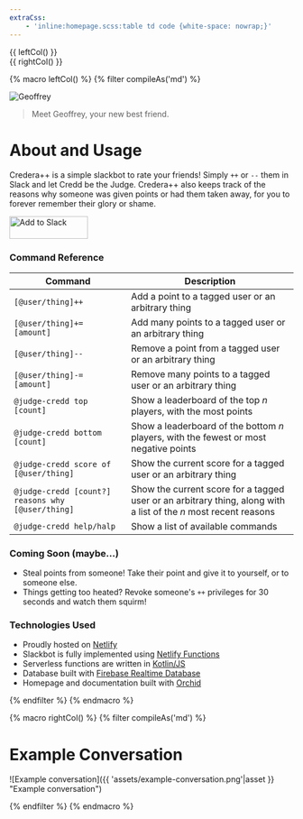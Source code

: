 ```yaml
---
extraCss:
    - 'inline:homepage.scss:table td code {white-space: nowrap;}'
---
```


<div class="row">
    <div class="8u 12u(small)">
        {{ leftCol() }}
    </div>
    <div class="4u 12u(small) -1">
        {{ rightCol() }}
    </div>
</div>

{% macro leftCol() %}
{% filter compileAs('md') %}

![Geoffrey]({{'assets/geoffrey.jpg'|asset}} "Geoffrey")
> Meet Geoffrey, your new best friend.

# About and Usage

Credera++ is a simple slackbot to rate your friends! Simply `++` or `--` them in Slack and let Credd be the Judge. 
Credera++ also keeps track of the reasons why someone was given points or had them taken away, for you to forever 
remember their glory or shame.

<a href="https://slack.com/oauth/authorize?client_id=402674575044.402789997363&scope=channels:history,chat:write:bot,bot"><img alt="Add to Slack" height="40" width="139" src="https://platform.slack-edge.com/img/add_to_slack.png" srcset="https://platform.slack-edge.com/img/add_to_slack.png 1x, https://platform.slack-edge.com/img/add_to_slack@2x.png 2x" /></a>

### Command Reference

| Command                                           | Description                                                                                                      |
| ------------------------------------------------- | ---------------------------------------------------------------------------------------------------------------- |
| `[@user/thing]++                                ` | Add a point to a tagged user or an arbitrary thing                                                               |
| `[@user/thing]+= [amount]                       ` | Add many points to a tagged user or an arbitrary thing                                                           |
| `[@user/thing]--                                ` | Remove a point from a tagged user or an arbitrary thing                                                          |
| `[@user/thing]-= [amount]                       ` | Remove many points to a tagged user or an arbitrary thing                                                        |
| `@judge-credd top [count]                       ` | Show a leaderboard of the top _n_ players, with the most points                                                  |
| `@judge-credd bottom [count]                    ` | Show a leaderboard of the bottom _n_ players, with the fewest or most negative points                            |
| `@judge-credd score of [@user/thing]            ` | Show the current score for a tagged user or an arbitrary thing                                                   |
| `@judge-credd [count?] reasons why [@user/thing]` | Show the current score for a tagged user or an arbitrary thing, along with a list of the _n_ most recent reasons |
| `@judge-credd help/halp                         ` | Show a list of available commands                                                                                |

### Coming Soon (maybe...)

- Steal points from someone! Take their point and give it to yourself, or to someone else.
- Things getting too heated? Revoke someone's `++` privileges for 30 seconds and watch them squirm! 

### Technologies Used

- Proudly hosted on [Netlify](https://www.netlify.com/)
- Slackbot is fully implemented using [Netlify Functions](https://www.netlify.com/features/functions/)
- Serverless functions are written in [Kotlin/JS](https://kotlinlang.org/docs/reference/js-overview.html)
- Database built with [Firebase Realtime Database](https://firebase.google.com/docs/database/)
- Homepage and documentation built with [Orchid](https://orchid.netlify.com/)

{% endfilter  %}
{% endmacro %}

{% macro rightCol() %}
{% filter compileAs('md') %}

# Example Conversation

![Example conversation]({{ 'assets/example-conversation.png'|asset }} "Example conversation")

{% endfilter  %}
{% endmacro %}
